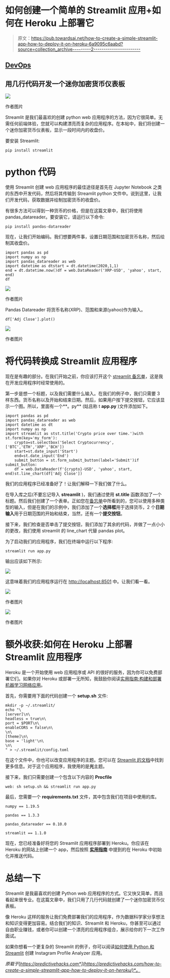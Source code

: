 # 如何创建一个简单的 Streamlit 应用+如何在 Heroku 上部署它

> 原文：<https://pub.towardsai.net/how-to-create-a-simple-streamlit-app-how-to-deploy-it-on-heroku-6a9095c6aabd?source=collection_archive---------2----------------------->

## [DevOps](https://towardsai.net/p/category/devops)

## 用几行代码开发一个迷你加密货币仪表板

![](img/de73ac5bc14ffff729cb7242d64a95fd.png)

作者图片

Streamlit 是我们最喜欢的创建 python web 应用程序的方法，因为它很简单。无需任何前端体验，您就可以构建漂亮而复杂的应用程序。在本帖中，我们将创建一个迷你加密货币仪表板，显示一段时间内的收盘价。

要安装 Streamlit:

```
pip install streamlit
```

# python 代码

使用 Streamlit 创建 web 应用程序的最佳途径是首先在 Jupyter Notebook 之类的东西中开发代码，然后将其传输到 Streamlit python 文件中。说到这里，让我们开发代码，获取数据并绘制加密货币的收盘价。

有很多方法可以得到一种货币的价格，但是在这篇文章中，我们将使用 pandas_datareader。要安装它，请运行以下命令:

```
pip install pandas-datareader
```

现在，让我们开始编码。我们想要两件事，设置日期范围和加密货币名称，然后绘制其收盘价。

```
import pandas as pd
import numpy as np
import pandas_datareader as web
import datetime as dtstart = dt.datetime(2020,1,1)
end = dt.datetime.now()df = web.DataReader('XRP-USD', 'yahoo', start, end)
df
```

![](img/e1b9d34a9ca9899ecb98208092f33e77.png)

作者图片

Pandas Datareader 将货币名称(XRP)、范围和来源(yahoo)作为输入。

```
df['Adj Close'].plot()
```

![](img/b28d0bfec2bec65fd6965279d0a7eb3d.png)

作者图片

# 将代码转换成 Streamlit 应用程序

现在是有趣的部分。在我们开始之前，你应该打开这个 [streamlit 备忘单](https://share.streamlit.io/daniellewisdl/streamlit-cheat-sheet/master/app.py)，这是我在开发应用程序时经常使用的。

第一步是想一个标题，以及我们需要什么输入。在我们的例子中，我们只需要 3 样东西。货币名称以及开始和结束日期。然后，如果用户按下提交按钮，它应该显示一个图。所以，里面有一个**。py** (姑且称 t **app.py** )文件添加如下。

```
import pandas as pd
import pandas_datareader as web
import datetime as dt
import numpy as np
import streamlit as stst.title('Crypto price over time.')with st.form(key='my_form'):
    crypto=st.selectbox('Select Cryptocurrency', ['BTC','ETH','XRP','BCH'])
    start=st.date_input('Start')
    end=st.date_input('End')
    submit_button = st.form_submit_button(label='Submit')if submit_button:
    df = web.DataReader(f'{crypto}-USD', 'yahoo', start, end)st.line_chart(df['Adj Close'])
```

我们的应用程序已经准备好了！让我们解释一下我们做了什么。

在导入库之后(不要忘记导入 **streamlit** )，我们通过使用 **st.title** 函数添加了一个标题。然后我们创建了一个表单。正如您在[备忘单](https://share.streamlit.io/daniellewisdl/streamlit-cheat-sheet/master/app.py)中所看到的，您可以使用多种类型的输入，但是在我们的示例中，我们添加了一个**选择框**用于选择货币，2 个**日期输入**用于日期范围的开始和结束，当然，还有一个**提交按钮**。

接下来，我们检查是否单击了提交按钮，我们添加了其余的代码，并做了一点小小的更改，我们使用 streamlit 的 line_chart 代替 pandas plot。

为了启动我们的应用程序，我们在终端中运行以下程序:

```
streamlit run app.py
```

输出应该如下所示:

![](img/d517d603552c2af1e7549df5195f369b.png)

这意味着我们的应用程序运行在 [http://localhost:8501](http://localhost:8501) 中。让我们看一看。

![](img/ac60d4c60de6b831411c81fd8b5b645b.png)

作者图片

![](img/7e0ee6d693d63634c46c85e1d25b1e1f.png)

作者图片

# 额外收获:如何在 Heroku 上部署 Streamlit 应用程序

Heroku 是一个开始使用 web 应用程序或 API 的很好的服务，因为你可以免费部署它们。如果你对 Heroku 或部署一无所知，我鼓励你阅读[实用指南:构建和部署机器学习网络应用](https://predictivehacks.com/practical-guide-build-and-deploy-a-machine-learning-web-app/)。

首先，你需要用下面的代码创建一个 **setup.sh** 文件:

```
mkdir -p ~/.streamlit/
echo "\
[server]\n\
headless = true\n\
port = $PORT\n\
enableCORS = false\n\
\n\
[theme]\n\
base = 'light'\n\
\n\
" > ~/.streamlit/config.toml
```

在这个文件中，你也可以改变应用程序的主题。您可以在 [Streamlit 的文档](https://docs.streamlit.io/)中找到更多信息。对于这个应用程序，我使用的是**光**主题。

接下来，我们只需要创建一个包含以下内容的 **Procfile**

```
web: sh setup.sh && streamlit run app.py
```

最后，您需要一个 **requirements.txt** 文件，其中包含我们在项目中使用的库。

```
numpy == 1.19.5

pandas == 1.3.3

pandas_datareader == 0.10.0

streamlit == 1.1.0
```

现在，您已经准备好将您的 Streamlit 应用程序部署到 Heroku。你应该在 Heroku 的网站上创建一个 app，然后按照 [**实用指南**](https://predictivehacks.com/practical-guide-build-and-deploy-a-machine-learning-web-app/) 中提到的在 Heroku 中初始化并推送代码。

# 总结一下

Streamlit 是我最喜欢的创建 Python web 应用程序的方式。它又快又简单，而且看起来很专业。在这篇文章中，我们只用了几行代码就创建了一个迷你加密货币仪表板。

像 Heroku 这样的服务让我们免费部署我们的应用程序，作为数据科学家分享想法和知识变得更加容易。结合我们的知识、Streamlit 和 Heroku，你甚至可以通过自由职业赚钱，或者你可以创建一个漂亮的应用程序组合，展示给你的下一次工作面试。

如果你想看一个更复杂的 Streamlit 的例子，你可以阅读[如何使用 Python 和 Streamlit](https://predictivehacks.com/how-to-create-an-instagram-profile-analyzer-app-using-python-and-streamlit/) 创建 Instagram Profile Analyzer 应用。

*原载于*[*https://predictivehacks.com*](https://predictivehacks.com/how-to-create-a-simple-streamlit-app-how-to-deploy-it-on-heroku/)*。*